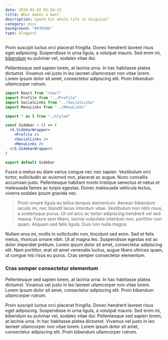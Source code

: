 ```yaml
---
date: 2018-02-02 05:54:23
title: What makes a man?
description: Spend his whole life in disguise?
category: misc
background: "#47650b"
type: blogpost
---
```


Proin suscipit luctus orci placerat fringilla. Donec hendrerit laoreet risus eget adipiscing. Suspendisse in urna ligula, a volutpat mauris. Sed enim mi, [bibendum](http://google.com) eu pulvinar vel, sodales vitae dui.

Pellentesque sed sapien lorem, at lacinia urna. In hac habitasse platea dictumst. Vivamus vel justo in leo laoreet ullamcorper non vitae lorem. Lorem ipsum dolor sit amet, consectetur adipiscing elit. Proin bibendum ullamcorper rutrum.

```jsx
import React from "react"
import Profile from "../Profile"
import SocialLinks from "../SocialLinks"
import MenuLinks from "../MenuLinks"

import * as S from "./styled"

const Sidebar = () => (
  <S.SidebarWrapper>
    <Profile />
    <SocialLinks />
    <MenuLinks />
  </S.SidebarWrapper>
)

export default Sidebar
```

Fusce a metus eu diam varius congue nec nec sapien. Vestibulum orci tortor, sollicitudin ac euismod non, placerat ac augue. Nunc convallis accumsan justo. Pellentesque habitant morbi tristique senectus et netus et malesuada fames ac turpis egestas. Donec malesuada vehicula lectus, viverra sodales ipsum gravida nec.

> Proin ornare ligula eu tellus tempus elementum. Aenean bibendum iaculis mi, nec blandit lacus interdum vitae. Vestibulum non nibh risus, a scelerisque purus. Ut vel arcu ac tortor adipiscing hendrerit vel sed massa. Fusce sem libero, lacinia vulputate interdum non, porttitor non quam. Aliquam sed felis ligula. Duis non nulla magna.

Nullam eros mi, mollis in sollicitudin non, tincidunt sed enim. Sed et felis metus, rhoncus ornare nibh. Ut at magna leo. Suspendisse egestas est ac dolor imperdiet pretium. Lorem ipsum dolor sit amet, consectetur adipiscing elit. Nam porttitor, erat sit amet venenatis luctus, augue libero ultrices quam, ut congue nisi risus eu purus. Cras semper consectetur elementum.

### Cras semper consectetur elementum

Pellentesque sed sapien lorem, at lacinia urna. In hac habitasse platea dictumst. Vivamus vel justo in leo laoreet ullamcorper non vitae lorem. Lorem ipsum dolor sit amet, consectetur adipiscing elit. Proin bibendum ullamcorper rutrum.

Proin suscipit luctus orci placerat fringilla. Donec hendrerit laoreet risus eget adipiscing. Suspendisse in urna ligula, a volutpat mauris. Sed enim mi, bibendum eu pulvinar vel, sodales vitae dui. Pellentesque sed sapien lorem, at lacinia urna. In hac habitasse platea dictumst. Vivamus vel justo in leo laoreet ullamcorper non vitae lorem. Lorem ipsum dolor sit amet, consectetur adipiscing elit. Proin bibendum ullamcorper rutrum.
